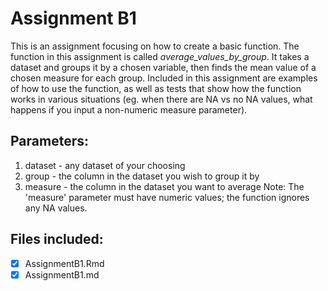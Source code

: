 # Assignment B1

This is an assignment focusing on how to create a basic function. The function in this assignment is called *average_values_by_group*. It takes a dataset and groups it by a chosen variable, then finds the mean value of a chosen measure for each group. Included in this assignment are examples of how to use the function, as well as tests that show how the function works in various situations (eg. when there are NA vs no NA values, what happens if you input a non-numeric measure parameter). 

## Parameters:
1) dataset - any dataset of your choosing
2) group - the column in the dataset you wish to group it by
3) measure - the column in the dataset you want to average
       Note: The 'measure' parameter must have numeric values; the function ignores any NA values.

## Files included:  
- [x] AssignmentB1.Rmd  
- [x] AssignmentB1.md  
